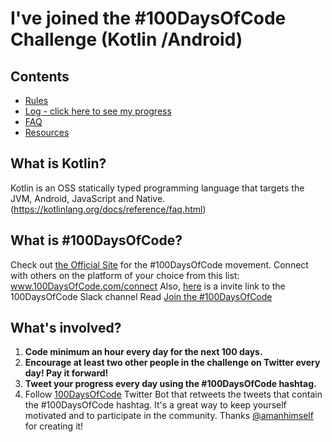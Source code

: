 # I've joined the #100DaysOfCode Challenge (Kotlin /Android)

## Contents

* [Rules](rules.md)
* [Log - click here to see my progress](log.md)
* [FAQ](FAQ.md)
* [Resources](resources.md)

## What is Kotlin?

Kotlin is an OSS statically typed programming language that targets the JVM, Android, JavaScript and Native. 
(https://kotlinlang.org/docs/reference/faq.html)

## What is #100DaysOfCode?

Check out [the Official Site](http://100daysofcode.com/) for the #100DaysOfCode movement. Connect with others on the platform of your choice from this list: www.100DaysOfCode.com/connect
    Also, [here](https://join.slack.com/t/100xcode/shared_invite/enQtNTk0MzA1MDcyMDMzLTZhMDdlZDZhYTExYTM1ZTY1NWIxZjVhZjEwYjdhMjQ3YzE4MGMyYjMxMWMwMTY0YTJlYWU4ZGM5NDYyMmNjOGE) is a invite link to the 100DaysOfCode Slack channel
Read [Join the #100DaysOfCode](https://medium.freecodecamp.com/join-the-100daysofcode-556ddb4579e4)

## What's involved?

1.  **Code minimum an hour every day for the next 100 days.**
2.  **Encourage at least two other people in the challenge on Twitter every day! Pay it forward!**
3.  **Tweet your progress every day using the #100DaysOfCode hashtag.**
4.  Follow [100DaysOfCode](https://twitter.com/_100DaysOfCode) Twitter Bot that retweets the tweets that contain the #100DaysOfCode hashtag. It's a great way to keep yourself motivated and to participate in the community. Thanks [@amanhimself](https://twitter.com/amanhimself) for creating it!
